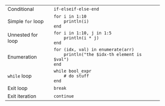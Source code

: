 |                   |                                                                                             |
| ----------------- | ------------------------------------------------------------------------------------------- |
| Conditional       | `if-elseif-else-end`                                                                        |
| Simple `for` loop | `for i in 1:10`<br>`    println(i)`<br>`end`                                                |
| Unnested for loop | `for i in 1:10, j in 1:5`<br>`    println(i * j)`<br>`end`                                  |
| Enumeration       | `for (idx, val) in enumerate(arr)`<br>`    println("the $idx-th element is $val")`<br>`end` |
| `while` loop      | `while bool_expr`<br>`    # do stuff`<br>`end`                                              |
| Exit loop         | `break`                                                                                     |
| Exit iteration    | `continue`                                                                                  |
